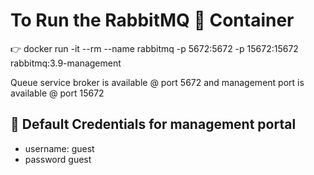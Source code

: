 # To Run the RabbitMQ 🐰 Container
👉 docker run -it --rm --name rabbitmq -p 5672:5672 -p 15672:15672 rabbitmq:3.9-management

Queue service broker is available @ port 5672 and management port is available @ port 15672

## 🔐 Default Credentials for management portal 
- username: guest
- password guest
